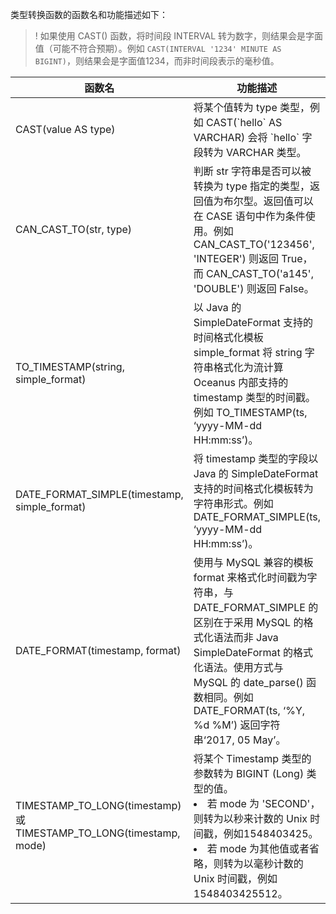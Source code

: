 类型转换函数的函数名和功能描述如下：
> ! 如果使用 CAST() 函数，将时间段 INTERVAL 转为数字，则结果会是字面值（可能不符合预期）。例如 `CAST(INTERVAL '1234' MINUTE AS BIGINT)`，则结果会是字面值1234，而非时间段表示的毫秒值。

| 函数名                                                       | 功能描述                                                     |
| ------------------------------------------------------------ | ------------------------------------------------------------ |
| CAST(value AS type)                                          | 将某个值转为 type 类型，例如 CAST(\`hello\` AS VARCHAR) 会将 \`hello\` 字段转为 VARCHAR 类型。 |
| CAN_CAST_TO(str, type)                                       | 判断 str 字符串是否可以被转换为 type 指定的类型，返回值为布尔型。返回值可以在 CASE 语句中作为条件使用。例如 CAN_CAST_TO('123456', 'INTEGER') 则返回 True，而 CAN_CAST_TO('a145', 'DOUBLE') 则返回 False。 |
| TO_TIMESTAMP(string, simple_format)                          | 以 Java 的 SimpleDateFormat 支持的时间格式化模板 simple_format 将 string 字符串格式化为流计算 Oceanus 内部支持的 timestamp 类型的时间戳。例如 TO_TIMESTAMP(ts, ‘yyyy-MM-dd HH:mm:ss’)。 |
| DATE_FORMAT_SIMPLE(timestamp, simple_format)                 | 将 timestamp 类型的字段以 Java 的 SimpleDateFormat 支持的时间格式化模板转为字符串形式。例如 DATE_FORMAT_SIMPLE(ts, ‘yyyy-MM-dd HH:mm:ss’)。 |
| DATE_FORMAT(timestamp, format)                               | 使用与 MySQL 兼容的模板 format 来格式化时间戳为字符串，与 DATE_FORMAT_SIMPLE 的区别在于采用 MySQL 的格式化语法而非 Java SimpleDateFormat 的格式化语法。使用方式与 MySQL 的 date_parse() 函数相同。例如 DATE_FORMAT(ts, ‘%Y, %d %M’) 返回字符串‘2017, 05 May’。 |
| TIMESTAMP_TO_LONG(timestamp) 或 TIMESTAMP_TO_LONG(timestamp, mode) | 将某个 Timestamp 类型的参数转为 BIGINT (Long) 类型的值。<li>若 mode 为 'SECOND'，则转为以秒来计数的 Unix 时间戳，例如1548403425。<li>若 mode 为其他值或者省略，则转为以毫秒计数的 Unix 时间戳，例如1548403425512。 |



